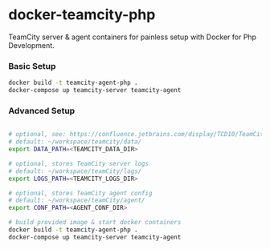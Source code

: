 # docker-teamcity-php
TeamCity server &amp; agent containers for painless setup with Docker for Php Development.

### Basic Setup
```bash
docker build -t teamcity-agent-php .
docker-compose up teamcity-server teamcity-agent
```

### Advanced Setup

```bash

# optional, see: https://confluence.jetbrains.com/display/TCD10/TeamCity+Data+Directory
# default: ~/workspace/teamcity/data/
export DATA_PATH=<TEAMCITY_DATA_DIR>

# optional, stores TeamCity server logs
# default: ~/workspace/teamCity/logs/
export LOGS_PATH=<TEAMCITY_LOGS_DIR>

# optional, stores TeamCity agent config
# default: ~/workspace/teamCity/agent/
export CONF_PATH=<AGENT_CONF_DIR>

# build provided image & start docker containers
docker build -t teamcity-agent-php .
docker-compose up teamcity-server teamcity-agent
